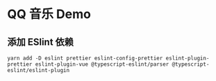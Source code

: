 # QQ 音乐 Demo

## 添加 ESlint 依赖

```
yarn add -D eslint prettier eslint-config-prettier eslint-plugin-prettier eslint-plugin-vue @typescript-eslint/parser @typescript-eslint/eslint-plugin
```
